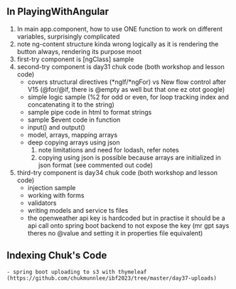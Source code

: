 ## In PlayingWithAngular
1) In main app.component, how to use ONE function to work on different variables, surprisingly complicated <br>
2) note ng-content structure kinda wrong logically as it is rendering the button always, rendering its purpose moot
3) first-try component is [ngClass] sample
4) second-try component is day31 chuk code (both workshop and lesson code)
    - covers structural directives (*ngIf/*ngFor) vs New flow control after V15 (@for/@if, there is @empty as well but that one ez otot google)
    - simple logic sample (%2 for odd or even, for loop tracking index and concatenating it to the string)
    - sample pipe code in html to format strings
    - sample $event code in function
    - input() and output()
    - model, arrays, mapping arrays
    - deep copying arrays using json
        1) note limitations and need for lodash, refer notes
        2) copying using json is possible because arrays are initialized in json format (see commented out code)
5) third-try component is day34 chuk code (both workshop and lesson code)
    - injection sample
    - working with forms
    - validators
    - writing models and service ts files
    - the openweather api key is hardcoded but in practise it should be a api call onto spring boot backend to not expose the key (mr gpt says theres no @value and setting it in properties file equivalent)
## Indexing Chuk's Code
    - spring boot uploading to s3 with thymeleaf (https://github.com/chukmunnlee/ibf2023/tree/master/day37-uploads)
    